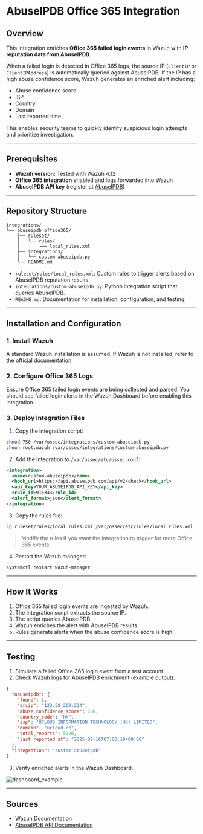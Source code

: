 # AbuseIPDB Office 365 Integration

## Overview

This integration enriches **Office 365 failed login events** in Wazuh with **IP reputation data from AbuseIPDB**.

When a failed login is detected in Office 365 logs, the source IP (`ClientIP` or `ClientIPAddress`) is automatically queried against AbuseIPDB. If the IP has a high abuse confidence score, Wazuh generates an enriched alert including:

* Abuse confidence score
* ISP
* Country
* Domain
* Last reported time

This enables security teams to quickly identify suspicious login attempts and prioritize investigation.

---

## Prerequisites

* **Wazuh version:** Tested with Wazuh 4.12
* **Office 365 integration** enabled and logs forwarded into Wazuh
* **AbuseIPDB API key** (register at [AbuseIPDB](https://www.abuseipdb.com/))

---

## Repository Structure

```
integrations/
└── abuseipdb_office365/
    ├── ruleset/
    │   └── rules/
    │       └── local_rules.xml
    ├── integrations/
    │   └── custom-abuseipdb.py
    └── README.md
```

* `ruleset/rules/local_rules.xml`: Custom rules to trigger alerts based on AbuseIPDB reputation results.
* `integrations/custom-abuseipdb.py`: Python integration script that queries AbuseIPDB.
* `README.md`: Documentation for installation, configuration, and testing.

---

## Installation and Configuration

### 1. Install Wazuh

A standard Wazuh installation is assumed. If Wazuh is not installed, refer to the [official documentation](https://documentation.wazuh.com/current/installation-guide/index.html).

### 2. Configure Office 365 Logs

Ensure Office 365 failed login events are being collected and parsed. You should see failed login alerts in the Wazuh Dashboard before enabling this integration.

### 3. Deploy Integration Files

1. Copy the integration script:

```bash
chmod 750 /var/ossec/integrations/custom-abuseipdb.py
chown root:wazuh /var/ossec/integrations/custom-abuseipdb.py
```

2. Add the integration to `/var/ossec/etc/ossec.conf`:

```xml
<integration>
  <name>custom-abuseipdb</name>
  <hook_url>https://api.abuseipdb.com/api/v2/check</hook_url>
  <api_key>YOUR_ABUSEIPDB_API_KEY</api_key>
  <rule_id>91534</rule_id>
  <alert_format>json</alert_format>
</integration>
```

3. Copy the rules file:

```bash
cp ruleset/rules/local_rules.xml /var/ossec/etc/rules/local_rules.xml
```

> Modify the rules if you want the integration to trigger for more Office 365 events.

4. Restart the Wazuh manager:

```bash
systemctl restart wazuh-manager
```

---

## How It Works

1. Office 365 failed login events are ingested by Wazuh.
2. The integration script extracts the source IP.
3. The script queries AbuseIPDB.
4. Wazuh enriches the alert with AbuseIPDB results.
5. Rules generate alerts when the abuse confidence score is high.

---

## Testing

1. Simulate a failed Office 365 login event from a test account.
2. Check Wazuh logs for AbuseIPDB enrichment (example output):

```json
{
  "abuseipdb": {
    "found": 1,
    "srcip": "123.58.209.224",
    "abuse_confidence_score": 100,
    "country_code": "HK",
    "isp": "UCLOUD INFORMATION TECHNOLOGY (HK) LIMITED",
    "domain": "ucloud.cn",
    "total_reports": 5726,
    "last_reported_at": "2025-09-16T07:00:19+00:00"
  },
  "integration": "custom-abuseipdb"
}
```

3. Verify enriched alerts in the Wazuh Dashboard.

![dashboard\_example](https://github.com/user-attachments/assets/ea841b6f-58d8-4324-94b2-6f4931b25b3c)

---

## Sources

* [Wazuh Documentation](https://documentation.wazuh.com/)
* [AbuseIPDB API Documentation](https://docs.abuseipdb.com/)
